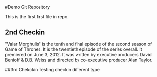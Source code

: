 #Demo Git Repository

This is the first first file in repo.

## 2nd Checkin
"Valar Morghulis" is the tenth and final episode of the second season of Game of Thrones. It is the twentieth episode of the series overall. It premiered on June 3, 2012. It was written by executive producers David Benioff & D.B. Weiss and directed by co-executive producer Alan Taylor.

##3rd Chekckin
Testing checkin different type
